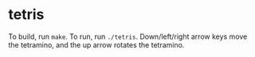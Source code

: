 # tetris

To build, run `make`. To run, run `./tetris`. Down/left/right arrow keys move the tetramino, and the up arrow rotates the tetramino.
